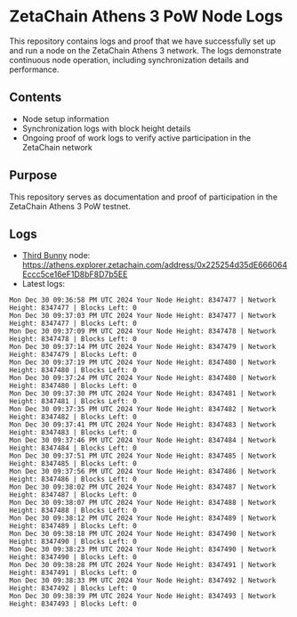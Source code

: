 # ZetaChain Athens 3 PoW Node Logs
This repository contains logs and proof that we have successfully set up and run a node on the ZetaChain Athens 3 network. The logs demonstrate continuous node operation, including synchronization details and performance.

## Contents
- Node setup information
- Synchronization logs with block height details
- Ongoing proof of work logs to verify active participation in the ZetaChain network

## Purpose
This repository serves as documentation and proof of participation in the ZetaChain Athens 3 PoW testnet.

## Logs

- [Third Bunny](https://thirdbunny.xyz/) node: https://athens.explorer.zetachain.com/address/0x225254d35dE666064Eccc5ce16eF1D8bF8D7b5EE
- Latest logs:
```
Mon Dec 30 09:36:58 PM UTC 2024 Your Node Height: 8347477 | Network Height: 8347477 | Blocks Left: 0
Mon Dec 30 09:37:03 PM UTC 2024 Your Node Height: 8347477 | Network Height: 8347477 | Blocks Left: 0
Mon Dec 30 09:37:09 PM UTC 2024 Your Node Height: 8347478 | Network Height: 8347478 | Blocks Left: 0
Mon Dec 30 09:37:14 PM UTC 2024 Your Node Height: 8347479 | Network Height: 8347479 | Blocks Left: 0
Mon Dec 30 09:37:19 PM UTC 2024 Your Node Height: 8347480 | Network Height: 8347480 | Blocks Left: 0
Mon Dec 30 09:37:24 PM UTC 2024 Your Node Height: 8347480 | Network Height: 8347480 | Blocks Left: 0
Mon Dec 30 09:37:30 PM UTC 2024 Your Node Height: 8347481 | Network Height: 8347481 | Blocks Left: 0
Mon Dec 30 09:37:35 PM UTC 2024 Your Node Height: 8347482 | Network Height: 8347482 | Blocks Left: 0
Mon Dec 30 09:37:41 PM UTC 2024 Your Node Height: 8347483 | Network Height: 8347483 | Blocks Left: 0
Mon Dec 30 09:37:46 PM UTC 2024 Your Node Height: 8347484 | Network Height: 8347484 | Blocks Left: 0
Mon Dec 30 09:37:51 PM UTC 2024 Your Node Height: 8347485 | Network Height: 8347485 | Blocks Left: 0
Mon Dec 30 09:37:56 PM UTC 2024 Your Node Height: 8347486 | Network Height: 8347486 | Blocks Left: 0
Mon Dec 30 09:38:02 PM UTC 2024 Your Node Height: 8347487 | Network Height: 8347487 | Blocks Left: 0
Mon Dec 30 09:38:07 PM UTC 2024 Your Node Height: 8347488 | Network Height: 8347488 | Blocks Left: 0
Mon Dec 30 09:38:12 PM UTC 2024 Your Node Height: 8347489 | Network Height: 8347489 | Blocks Left: 0
Mon Dec 30 09:38:18 PM UTC 2024 Your Node Height: 8347490 | Network Height: 8347490 | Blocks Left: 0
Mon Dec 30 09:38:23 PM UTC 2024 Your Node Height: 8347490 | Network Height: 8347490 | Blocks Left: 0
Mon Dec 30 09:38:28 PM UTC 2024 Your Node Height: 8347491 | Network Height: 8347491 | Blocks Left: 0
Mon Dec 30 09:38:33 PM UTC 2024 Your Node Height: 8347492 | Network Height: 8347492 | Blocks Left: 0
Mon Dec 30 09:38:39 PM UTC 2024 Your Node Height: 8347493 | Network Height: 8347493 | Blocks Left: 0
```
